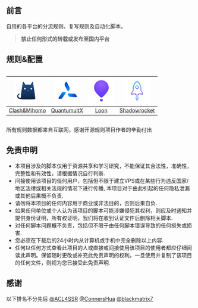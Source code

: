 ## 前言

自用的各平台的分流规则、复写规则及自动化脚本。
> **禁止任何形式的转载或发布至国内平台**

## 规则&配置

<div style="width: 100%; overflow-x: auto;">
  <table style="width: 100%; table-layout: fixed; border-collapse: collapse;">
    <thead>
      <tr>
        <th style="text-align: center;"><img src="https://raw.githubusercontent.com/Amnesiash/ladder_rules_script/main/Gallery/VpnLogo/Clash.png" alt="Clash" height="70" width="70"></th>
        <th style="text-align: center;"><img src="https://raw.githubusercontent.com/Amnesiash/ladder_rules_script/main/Gallery/VpnLogo/QuantumultX.png" alt="QuantumultX" height="70" width="70"></th>
        <th style="text-align: center;"><img src="https://raw.githubusercontent.com/Amnesiash/ladder_rules_script/main/Gallery/VpnLogo/Loon.png" alt="Loon" height="70" width="70"></th>
        <th style="text-align: center;"><img src="https://raw.githubusercontent.com/Amnesiash/ladder_rules_script/main/Gallery/VpnLogo/Shadowrocket.png" alt="Shadowrocket" height="70" width="70"></th>
      </tr>
    </thead>
    <tbody>
      <tr>
        <td style="text-align: center;"><a href="https://github.com/Amnesiash/ladder_rules_script/tree/main/Clash/">Clash&Mihomo</a></td>
        <td style="text-align: center;"><a href="https://github.com/Amnesiash/ladder_rules_script/tree/main/QuantumultX/">QuantumultX</a></td>
        <td style="text-align: center;"><a href="https://github.com/Amnesiash/ladder_rules_script/tree/main/Loon/">Loon</a></td>
        <td style="text-align: center;"><a href="https://github.com/Amnesiash/ladder_rules_script/tree/main/Shadowrocket/">Shadowrocket</a></td>
      </tr>
    </tbody>
  </table>
</div>



所有规则数据都来自互联网，感谢开源规则项目作者的辛勤付出

## 免责申明

- 本项目涉及的脚本仅用于资源共享和学习研究，不能保证其合法性，准确性，完整性和有效性，请根据情况自行判断.
- 间接使用该项目的任何用户，包括但不限于建立VPS或在某些行为违反国家/地区法律或相关法规的情况下进行传播, 本项目对于由此引起的任何隐私泄漏或其他后果概不负责.
- 请勿将本项目的任何内容用于商业或非法目的，否则后果自负.
- 如果任何单位或个人认为该项目的脚本可能涉嫌侵犯其权利，则应及时通知并提供身份证明，所有权证明，我们将在收到认证文件后删除相关脚本.
- 对任何脚本问题概不负责，包括但不限于由任何脚本错误导致的任何损失或损害.
- 您必须在下载后的24小时内从计算机或手机中完全删除以上内容.
- 任何以任何方式查看此项目的人或直接或间接使用该项目的使用者都应仔细阅读此声明。保留随时更改或补充此免责声明的权利。一旦使用并复制了该项目的任何文件，则视为您已接受此免责声明.


## 感谢

以下排名不分先后
[@ACL4SSR](https://github.com/ACL4SSR) [@ConnersHua](https://github.com/ConnersHua) [@blackmatrix7](https://github.com/blackmatrix7)
